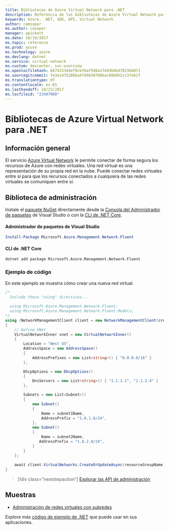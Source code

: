 ```yaml
---
title: Bibliotecas de Azure Virtual Network para .NET
description: Referencia de las bibliotecas de Azure Virtual Network para .NET
keywords: Azure, .NET, SDK, API, Virtual Network
author: camsoper
ms.author: casoper
manager: wpickett
ms.date: 10/19/2017
ms.topic: reference
ms.prod: azure
ms.technology: azure
ms.devlang: dotnet
ms.service: virtual-network
ms.custom: devcenter, svc-overview
ms.openlocfilehash: b67415344ef9cbf8af598a1fd43b6b47023bb071
ms.sourcegitcommit: fe3e1475208ba47d4630788bac88b952cc3fe61f
ms.translationtype: HT
ms.contentlocale: es-ES
ms.lasthandoff: 10/23/2017
ms.locfileid: "23487008"
---
```

# <a name="azure-virtual-network-libraries-for-net"></a>Bibliotecas de Azure Virtual Network para .NET

## <a name="overview"></a>Información general
El servicio [Azure Virtual Network](/azure/virtual-network/virtual-networks-overview) le permite conectar de forma segura los recursos de Azure con redes virtuales. Una red virtual es una representación de su propia red en la nube. Puede conectar redes virtuales entre sí para que los recursos conectados a cualquiera de las redes virtuales se comuniquen entre sí. 

## <a name="management-library"></a>Biblioteca de administración

Instale el [paquete NuGet](https://www.nuget.org/packages/Microsoft.Azure.Management.Network.Fluent) directamente desde la [Consola del Administrador de paquetes][PackageManager] de Visual Studio o con la [CLI de .NET Core][DotNetCLI].

#### <a name="visual-studio-package-manager"></a>Administrador de paquetes de Visual Studio

```powershell
Install-Package Microsoft.Azure.Management.Network.Fluent
```

#### <a name="net-core-cli"></a>CLI de .NET Core

```bash
dotnet add package Microsoft.Azure.Management.Network.Fluent
```

### <a name="code-example"></a>Ejemplo de código
En este ejemplo se muestra cómo crear una nueva red virtual.

```csharp
/* 
  Include these "using" directives...
  
  using Microsoft.Azure.Management.Network.Fluent;
  using Microsoft.Azure.Management.Network.Fluent.Models;
*/
using (NetworkManagementClient client = new NetworkManagementClient(credentials))
{
    // Define VNet
    VirtualNetworkInner vnet = new VirtualNetworkInner()
    {
        Location = "West US",
        AddressSpace = new AddressSpace()
        {
            AddressPrefixes = new List<string>() { "0.0.0.0/16" }
        },

        DhcpOptions = new DhcpOptions()
        {
            DnsServers = new List<string>() { "1.1.1.1", "1.1.2.4" }
        },

        Subnets = new List<Subnet>()
        {
            new Subnet()
            {
                Name = subnet1Name,
                AddressPrefix = "1.0.1.0/24",
            },
            new Subnet()
            {
                Name = subnet2Name,
               AddressPrefix = "1.0.2.0/24",
            }
        }
    };
    
    await client.VirtualNetworks.CreateOrUpdateAsync(resourceGroupName, vNetName, vnet);
}

```

> [!div class="nextstepaction"]
> [Explorar las API de administración](/dotnet/api/overview/azure/network/management)

## <a name="samples"></a>Muestras
- [Administración de redes virtuales con subredes](https://github.com/Azure-Samples/network-dotnet-manage-virtual-network)

Explore más [código de ejemplo de .NET](https://azure.microsoft.com/resources/samples/?platform=dotnet) que puede usar en sus aplicaciones.


[PackageManager]: https://docs.microsoft.com/nuget/tools/package-manager-console 
[DotNetCLI]: https://docs.microsoft.com/dotnet/core/tools/dotnet-add-package 

